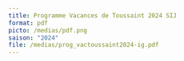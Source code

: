 ```yaml
---
title: Programme Vacances de Toussaint 2024 SIJ
format: pdf
picto: /medias/pdf.png
saison: "2024"
file: /medias/prog_vactoussaint2024-ig.pdf
---
```

